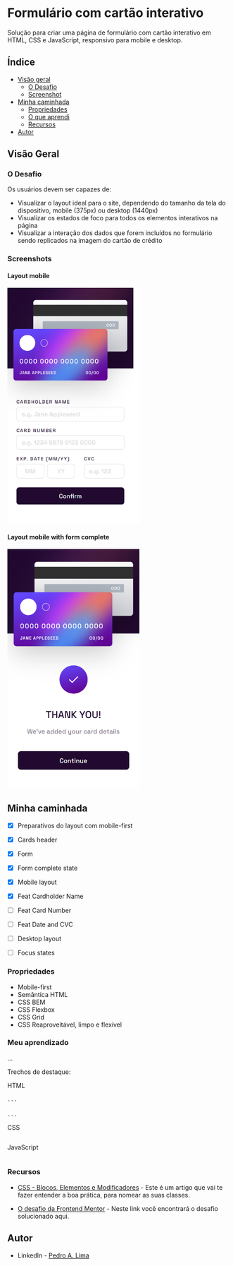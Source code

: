 # Formulário com cartão interativo
Solução para criar uma página de formulário com cartão interativo em HTML, CSS e JavaScript, responsivo para mobile e desktop.

## Índice

- [Visão geral](#visao-geral)
  - [O Desafio](#o-desafio)
  - [Screenshot](#screenshot)
- [Minha caminhada](#minha-caminhada)
  - [Propriedades](#propriedades)
  - [O que aprendi](#o-que-aprendi)
  - [Recursos](#recursos)
- [Autor](#autor)

## Visão Geral

### O Desafio

Os usuários devem ser capazes de:

- Visualizar o layout ideal para o site, dependendo do tamanho da tela do dispositivo, mobile (375px) ou desktop (1440px)
- Visualizar os estados de foco para todos os elementos interativos na página
- Visualizar a interação dos dados que forem incluídos no formulário sendo replicados na imagem do cartão de crédito

### Screenshots

<html>
    <h4>Layout mobile</h4>
    <img src="./assets/img/screenshot-mobile.png" width="300px">
    <h4>Layout mobile with form complete</h4>
    <img src="./assets/img/screenshot-mobile-form-complete.png" width="300px">
<!--
    <h4>Modal de projetos</h4>
    <img src="./assets/img/screenshot-mobile-modal-products.png" width="300px">
    <h4>Modal de agradecimento</h4>
    <img src="./assets/img/screenshot-mobile-modal-acknow.png" width="300px">
    <h4>Layout desktop</h4>
    <img src="./assets/img/screenshot-desktop.png" width="920px">
    <h4>Modal de agradecimento</h4>
    <img src="./assets/img/screenshot-desktop-agradecimento.png" width="920px">
-->
</html>

## Minha caminhada

- [x] Preparativos do layout com mobile-first 
- [x] Cards header
- [x] Form
- [x] Form complete state
- [x] Mobile layout
- [x] Feat Cardholder Name
- [ ] Feat Card Number
- [ ] Feat Date and CVC
- [ ] Desktop layout
- [ ] Focus states


### Propriedades

- Mobile-first
- Semântica HTML
- CSS BEM
- CSS Flexbox
- CSS Grid
- CSS Reaproveitável, limpo e flexível

### Meu aprendizado
...

Trechos de destaque:

HTML
```html
...

...
```
CSS
```css

```
JavaScript
```javascript

```

### Recursos

- [CSS - Blocos, Elementos e Modificadores](https://getbem.com/introduction/) - Este é um artigo que vai te fazer entender a boa prática, para nomear as suas classes.

- [O desafio da Frontend Mentor](https://www.frontendmentor.io/challenges/interactive-card-details-form-XpS8cKZDWw) - Neste link você encontrará o desafio solucionado aqui.

## Autor

- LinkedIn - [Pedro A. Lima](https://www.linkedin.com/in/pedrolima626/)
